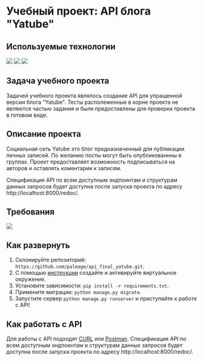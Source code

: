 # Учебный проект: API блога "Yatube"

## Используемые технологии
![](https://img.shields.io/badge/Python3-mediumblue) ![](https://img.shields.io/badge/Django-mediumvioletred) ![](https://img.shields.io/badge/DRF-Lime)

## Задача учебного проекта
Задачей учебного проекта являлось создание API для упращенной версии блога "Yatube". Тесты располеженные в корне проекта не являются частью задания и были предоставлены для проверки проекта в готовом виде.

## Описание проекта
Социальная сеть Yatube это блог предназначенный для публикации личных записей. По желанию посты могут быть опубликованнны в группах. Проект предоставляет возможность подписываться на авторов и оставлять коментарии к записям.

Спецификация API по всем доступным эндпоинтам и структурам данных запросов будет доступна после запуска проекта по адресу http://localhost:8000/redoc/.



## Требования
![](https://img.shields.io/badge/python-v3.7-blue)

## Как развернуть
1. Склонируйте репозиторий: ```https://github.com/palmage/api_final_yatube.git```.
2. С помощью [инструкции](https://python-scripts.com/virtualenv) создайте 
и активируйте виртуальное окружение.
3. Установите зависимости: ```pip install -r requirements.txt```.
4. Примените миграции: ```python manage.py migrate```.
5. Запустите сервер ```python manage.py runserver``` и приступайте к работе с API!

## Как работать с API
Для работы с API подходят [CURL](https://losst.ru/kak-polzovatsya-curl) 
или [Postman](https://www.postman.com).
Спецификация API по всем доступным эндпоинтам и структурам данных запросов будет доступна после запуска проекта по адресу http://localhost:8000/redoc/.
